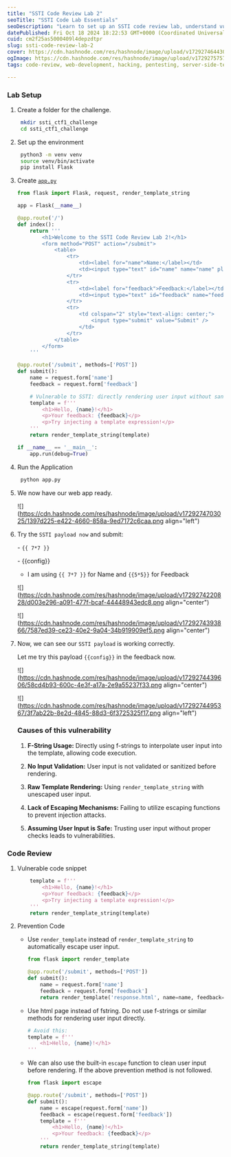 ```yaml
---
title: "SSTI Code Review Lab 2"
seoTitle: "SSTI Code Lab Essentials"
seoDescription: "Learn to set up an SSTI code review lab, understand vulnerabilities, and apply prevention techniques for secure application development"
datePublished: Fri Oct 18 2024 18:22:53 GMT+0000 (Coordinated Universal Time)
cuid: cm2f25as5000409l4depzdtpr
slug: ssti-code-review-lab-2
cover: https://cdn.hashnode.com/res/hashnode/image/upload/v1729274644301/323e1ee6-a97f-45a3-99c7-91fe88c7e8b6.png
ogImage: https://cdn.hashnode.com/res/hashnode/image/upload/v1729275757343/8f391684-9820-4cfd-b7ee-020459c26017.png
tags: code-review, web-development, hacking, pentesting, server-side-template-injection

---
```


### Lab Setup

1. Create a folder for the challenge.
    
    ```bash
     mkdir ssti_ctf1_challenge
     cd ssti_ctf1_challenge
    ```
    
2. Set up the environment
    
    ```bash
     python3 -m venv venv
     source venv/bin/activate 
     pip install Flask
    ```
    
3. Create [`app.py`](http://app.py)
    
    ```python
    from flask import Flask, request, render_template_string
    
    app = Flask(__name__)
    
    @app.route('/')
    def index():
        return '''
            <h1>Welcome to the SSTI Code Review Lab 2!</h1>
            <form method="POST" action="/submit">
                <table>
                    <tr>
                        <td><label for="name">Name:</label></td>
                        <td><input type="text" id="name" name="name" placeholder="Enter your name" required /></td>
                    </tr>
                    <tr>
                        <td><label for="feedback">Feedback:</label></td>
                        <td><input type="text" id="feedback" name="feedback" placeholder="Enter your feedback" required /></td>
                    </tr>
                    <tr>
                        <td colspan="2" style="text-align: center;">
                            <input type="submit" value="Submit" />
                        </td>
                    </tr>
                </table>
            </form>
        '''
    
    @app.route('/submit', methods=['POST'])
    def submit():
        name = request.form['name']
        feedback = request.form['feedback']
    
        # Vulnerable to SSTI: directly rendering user input without sanitization
        template = f'''
            <h1>Hello, {name}!</h1>
            <p>Your feedback: {feedback}</p>
            <p>Try injecting a template expression!</p>
        '''
        return render_template_string(template)
    
    if __name__ == '__main__':
        app.run(debug=True)
    ```
    
4. Run the Application
    
    ```bash
     python app.py
    ```
    
5. We now have our web app ready.
    
    ![](https://cdn.hashnode.com/res/hashnode/image/upload/v1729274703025/1397d225-e422-4660-858a-9ed7172c6caa.png align="left")
    
6. Try the `SSTI payload now` and submit:
    
    \- `{{ 7*7 }}`
    
    \- {{config}}
    
    * I am using `{{ 7*7 }}` for Name and `{{5*5}}` for Feedback
        
    
    ![](https://cdn.hashnode.com/res/hashnode/image/upload/v1729274220828/d003e296-a091-477f-bcaf-44448943edc8.png align="center")
    
    ![](https://cdn.hashnode.com/res/hashnode/image/upload/v1729274393866/7587ed39-ce23-40e2-9a04-34b919909ef5.png align="center")
    
7. Now, we can see our `SSTI payload` is working correctly.
    
    Let me try this payload `{{config}}` in the feedback now.
    
    ![](https://cdn.hashnode.com/res/hashnode/image/upload/v1729274439606/58cd4b93-600c-4e3f-a17a-2e9a55237f33.png align="center")
    
    ![](https://cdn.hashnode.com/res/hashnode/image/upload/v1729274495367/3f7ab22b-8e2d-4845-88d3-6f3725325f17.png align="left")
    
    ### **Causes of this vulnerability**
    
    1. **F-String Usage:** Directly using f-strings to interpolate user input into the template, allowing code execution.
        
    2. **No Input Validation:** User input is not validated or sanitized before rendering.
        
    3. **Raw Template Rendering:** Using `render_template_string` with unescaped user input.
        
    4. **Lack of Escaping Mechanisms:** Failing to utilize escaping functions to prevent injection attacks.
        
    5. **Assuming User Input is Safe:** Trusting user input without proper checks leads to vulnerabilities.
        

### **Code Review**

1. Vulnerable code snippet
    
    ```python
        template = f'''
            <h1>Hello, {name}!</h1>
            <p>Your feedback: {feedback}</p>
            <p>Try injecting a template expression!</p>
        '''
        return render_template_string(template)
    ```
    
2. Prevention Code
    
    * Use `render_template` instead of `render_template_string` to automatically escape user input.
        
        ```python
        from flask import render_template
        
        @app.route('/submit', methods=['POST'])
        def submit():
            name = request.form['name']
            feedback = request.form['feedback']
            return render_template('response.html', name=name, feedback=feedback)
        ```
        
    * Use html page instead of fstring. Do not use f-strings or similar methods for rendering user input directly.
        
        ```python
        # Avoid this:
        template = f'''
            <h1>Hello, {name}!</h1>
        '''
        ```
        
    * We can also use the built-in `escape` function to clean user input before rendering. If the above prevention method is not followed.
        
        ```python
        from flask import escape
        
        @app.route('/submit', methods=['POST'])
        def submit():
            name = escape(request.form['name'])
            feedback = escape(request.form['feedback'])
            template = f'''
                <h1>Hello, {name}!</h1>
                <p>Your feedback: {feedback}</p>
            '''
            return render_template_string(template)
        ```
